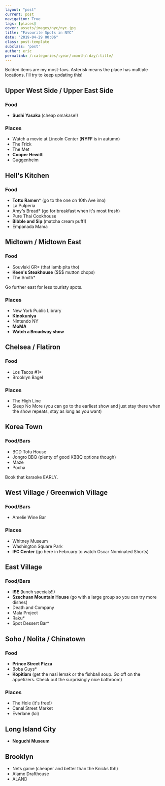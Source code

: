 ```yaml
---
layout: "post"
current: post
navigation: True
tags: [places]
cover: assets/images/nyc/nyc.jpg
title: "Favourite Spots in NYC"
date: "2019-04-29 00:06"
class: post-template
subclass: 'post'
author: eric
permalink: /:categories/:year/:month/:day/:title/
---
```


Bolded items are my most-favs. Asterisk means the place has multiple locations. I'll try to keep updating this!

## Upper West Side / Upper East Side

### Food
* **Sushi Yasaka** (cheap omakase!)

### Places
* Watch a movie at Lincoln Center (**NYFF** is in autumn)
* The Frick
* The Met
* **Cooper Hewitt**
* Guggenheim

## Hell's Kitchen

### Food
* **Totto Ramen*** (go to the one on 10th Ave imo)
* La Pulperia
* Amy's Bread* (go for breakfast when it's most fresh)
* Pure Thai Cookhouse
* **Bibble and Sip** (matcha cream puff!)
* Empanada Mama

## Midtown / Midtown East

### Food
* Souvlaki GR* (that lamb pita tho)
* **Keen's Steakhouse** ($$$ mutton chops)
* The Smith*

Go further east for less touristy spots.

### Places
* New York Public Library
* **Kinokuniya**
* Nintendo NY
* **MoMA**
* **Watch a Broadway show**

## Chelsea / Flatiron

### Food
* Los Tacos #1*
* Brooklyn Bagel

### Places
* The High Line
* Sleep No More (you can go to the earliest show and just stay there when the show repeats, stay as long as you want)

## Korea Town

### Food/Bars
* BCD Tofu House
* Jongro BBQ (plenty of good KBBQ options though)
* Maze
* Pocha

Book that karaoke EARLY.

## West Village / Greenwich Village

### Food/Bars
* Amelie Wine Bar

### Places
* Whitney Museum
* Washington Square Park
* **IFC Center** (go here in February to watch Oscar Nominated Shorts)

## East Village

### Food/Bars
* **ISE** (lunch specials!!)
* **Szechuan Mountain House** (go with a large group so you can try more dishes)
* Death and Company
* Mala Project
* Raku*
* Spot Dessert Bar*

## Soho / Nolita / Chinatown

### Food
* **Prince Street Pizza**
* Boba Guys*
* **Kopitiam** (get the nasi lemak or the fishball soup. Go off on the appetizers. Check out the surprisingly nice bathroom)

### Places
* The Hole (it's free!)
* Canal Street Market
* Everlane (lol)

## Long Island City
* **Noguchi Museum**

## Brooklyn
* Nets game (cheaper and better than the Knicks tbh)
* Alamo Drafthouse
* ALAND
